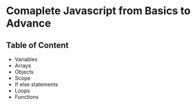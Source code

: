 # Comaplete Javascript from Basics to Advance 

## Table of Content 

- Variables
- Arrays
- Objects
- Scope
- If else statements
- Loops
- Functions